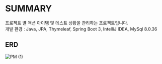 # SUMMARY
프로젝트 별 액션 아이템 및 테스트 상황을 관리하는 프로젝트입니다.   
개발 환경 : Java, JPA, Thymeleaf, Spring Boot 3, IntelliJ IDEA, MySql 8.0.36

## ERD
![PM (1)](https://github.com/THE0321/project_manager/assets/89115975/4496fea3-67d3-49cf-a3fa-7f52d5979ada)
